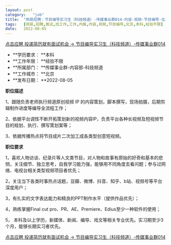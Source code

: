 ```yaml
---
layout:	post
category:	"job"
title:	"网易招聘：节目编导实习生（科技频道）-传媒事业群014-内容-视频-节目编导-北京本科经验不限"
tags:	[网易,招聘,面试,找工作,工作,内推,内容,视频,节目编导,北京,本科,经验不限]
date:	2022-08-05
---
```


[点击应聘 投递简历就有面试机会 ->  节目编导实习生（科技频道）-传媒事业群014](http://mobile.bole.netease.com/bole/boleDetail?id=40844&employeeId=346f03c3cda5f04c&key=all)



- **学历要求： **本科
- **工作年限： **经验不限
- **所属部门： **传媒事业群-内容部-科技频道
- **工作城市： **北京
- **发布日期： **2022-08-05



**职位描述**

1、跟随负责老师执行频道原创视频 IP 的内容策划，脚本撰写，现场拍摄，后期剪辑制作进度等编导全流程工作；

2、依据平台调性不断开拓策划新的视频内容IP，负责平台各种长视频及短视频节目的规划、执行、撰写策划案等； 

3、依据传播热点将节目成片二次加工成各类型创意短视频。



**职位要求**

1，喜欢人物访谈、纪录片等人文类节目，对人物和故事有原始的好奇和基本的悲悯，关注细节、独立思考，自我学习能力强，能够用不同角度去看问题；参与过网络、电视台相关类型视频项目者优先；

2，关注当下各类时事热点话题，豆瓣、微博、抖音、知乎、b站、视频号等平台深度用户；

3，有扎实的文字表达能力和精良的PPT制作水平（提供作品优先）；

4，熟练掌握Final cut pro、PR、AE、Premiere、Edius至少一种软件的使用；

5， 本科及以上学历，新媒体、新闻、编导、戏文等相关专业优先。实习期至少3个月，能够长期实习者优先。



[点击应聘 投递简历就有面试机会 ->  节目编导实习生（科技频道）-传媒事业群014](http://mobile.bole.netease.com/bole/boleDetail?id=40844&employeeId=346f03c3cda5f04c&key=all)